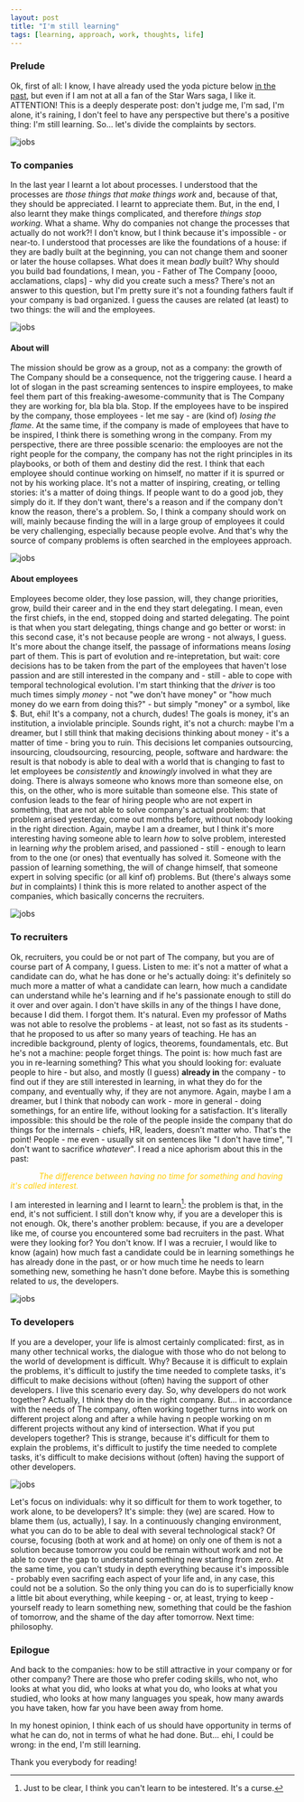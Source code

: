 ```yaml
---
layout: post
title: "I'm still learning"
tags: [learning, approach, work, thoughts, life]
---
```


### Prelude
Ok, first of all: I know, I have already used the yoda picture below [in the past](https://madeddu.xyz/posts/fundamentals), but even if I am not at all a fan of the Star Wars saga, I like it. ATTENTION! This is a deeply desperate post: don't judge me, I'm sad, I'm alone, it's raining, I don't feel to have any perspective but there's a positive thing: I'm still learning. So... let's divide the complaints by sectors.

![jobs](https://i.imgur.com/gxGhHcs.jpg)

### To companies
In the last year I learnt a lot about processes. I understood that the processes are _those things that make things work_ and, because of that, they should be appreciated. I learnt to appreciate them. But, in the end, I also learnt they make things complicated, and therefore _things stop working_. What a shame. Why do companies not change the processes that actually do not work?! I don't know, but I think because it's impossible - or near-to. I understood that processes are like the foundations of a house: if they are badly built at the beginning, you can not change them and sooner or later the house collapses. What does it mean _badly_ built? Why should you build bad foundations, I mean, you - Father of The Company [oooo, acclamations, claps] - why did you create such a mess? There's not an answer to this question, but I'm pretty sure it's not a founding fathers fault if your company is bad organized. I guess the causes are related (at least) to two things: the will and the employees.

![jobs](https://i.imgur.com/of3FYsB.jpg)

#### About will
The mission should be grow as a group, not as a company: the growth of The Company should be a consequence, not the triggering cause. I heard a lot of slogan in the past screaming sentences to inspire employees, to make feel them part of this freaking-awesome-community that is The Company they are working for, bla bla bla. Stop. If the employees have to be inspired by the company, those employees - let me say - are (kind of) _losing the flame_. At the same time, if the company is made of employees that have to be inspired, I think there is something wrong in the company. From my perspective, there are three possible scenario: the emplooyes are not the right people for the company, the company has not the right principles in its playbooks, or both of them and destiny did the rest. I think that each employee should continue working on himself, no matter if it is spurred or not by his working place. It's not a matter of inspiring, creating, or telling stories: it's a matter of doing things. If people want to do a good job, they simply do it. If they don't want, there's a reason and if the company don't know the reason, there's a problem. So, I think a company should work on will, mainly because finding the will in a large group of employees it could be very challenging, especially because people evolve. And that's why the source of company problems is often searched in the employees approach.

![jobs](https://i.imgur.com/iwG2f9H.jpg)

#### About employees
Employees become older, they lose passion, will, they change priorities, grow, build their career and in the end they start delegating. I mean, even the first chiefs, in the end, stopped doing and started delegating. The point is that when you start delegating, things change and go better or worst: in this second case, it's not because people are wrong - not always, I guess. It's more about the change itself, the passage of informations means _losing_ part of them. This is part of evolution and re-intepretation, but wait: core decisions has to be taken from the part of the employees that haven't lose passion and are still interested in the company and - still - able to cope with temporal technological evolution. I'm start thinking that the _driver_ is too much times simply _money_ - not "we don't have money" or "how much money do we earn from doing this?" - but simply "money" or a symbol, like $. But, ehi! It's a company, not a church, dudes! The goals is money, it's an institution, a inviolable principle. Sounds right, it's not a church: maybe I'm a dreamer, but I still think that making decisions thinking about money - it's a matter of time - bring you to ruin. This decisions let companies outsourcing, insourcing, cloudsourcing, resourcing, people, software and hardware: the result is that nobody is able to deal with a world that is changing to fast to let employees be _consistently_ and _knowingly_ involved in what they are doing. There is always someone who knows more than someone else, on this, on the other, who is more suitable than someone else. This state of confusion leads to the fear of hiring people who are not expert in something, that are not able to solve company's actual problem: that problem arised yesterday, come out months before, without nobody looking in the right direction. Again, maybe I am a dreamer, but I think it's more interesting having someone able to learn _how_ to solve problem, interested in learning _why_ the problem arised, and passioned - still - enough to learn from to the one (or ones) that eventually has solved it. Someone with the passion of learning something, the will of change himself, that someone expert in solving specific (or all kinf of) problems. But (there's always some _but_ in complaints) I think this is more related to another aspect of the companies, which basically concerns the recruiters.

![jobs](https://i.imgur.com/MJyUEjx.jpg)

### To recruiters
Ok, recruiters, you could be or not part of The company, but you are of course part of A company, I guess. Listen to me: it's not a matter of what a candidate can do, what he has done or he's actually doing: it's definitely so much more a matter of what a candidate can learn, how much a candidate can understand while he's learning and if he's passionate enough to still do it over and over again. I don't have skills in any of the things I have done, because I did them. I forgot them. It's natural. Even my professor of Maths was not able to resolve the problems - at least, not so fast as its students - that he proposed to us after so many years of teaching. He has an incredible background, plenty of logics, theorems, foundamentals, etc. But he's not a machine: people forget things. The point is: how much fast are you in re-learning something? This what you should looking for: evaluate people to hire - but also, and mostly (I guess) __already in__ the company - to find out if they are still interested in learning, in what they do for the company, and eventually why, if they are not anymore. Again, maybe I am a dreamer, but I think that nobody can work - more in general - doing somethings, for an entire life, without looking for a satisfaction. It's literally impossible: this should be the role of the people inside the company that do things for the internals - chiefs, HR, leaders, doesn't matter who. That's the point! People - me even - usually sit on sentences like "I don't have time", "I don't want to sacrifice _whatever_". I read a nice aphorism about this in the past:

<span style="color:#ffcc00; font-size: bold; margin-left: 10%;">_The difference between having no time for something and having it's called interest._</span>

I am interested in learning and I learnt to learn[^note]: the problem is that, in the end, it's not sufficient. I still don't know why, if you are a developer this is not enough. Ok, there's another problem: because, if you are a developer like me, of course you encountered some bad recruiters in the past. What were they looking for? You don't know. If I was a recruier, I would like to know (again) how much fast a candidate could be in learning somethings he has already done in the past, or or how much time he needs to learn something new, something he hasn't done before. Maybe this is something related to _us_, the developers.

![jobs](https://i.imgur.com/foLt1Vu.jpg)

### To developers
If you are a developer, your life is almost certainly complicated: first, as in many other technical works, the dialogue with those who do not belong to the world of development is difficult. Why? Because it is difficult to explain the problems, it's difficult to justify the time needed to complete tasks, it's difficult to make decisions without (often) having the support of other developers. I live this scenario every day. So, why developers do not work together? Actually, I think they do in the right company. But... in accordance with the needs of The company, often working together turns into work on different project along and after a while having n people working on m different projects without any kind of intersection. What if you put developers together? This is strange, because it's difficult for them to explain the problems, it's difficult to justify the time needed to complete tasks, it's difficult to make decisions without (often) having the support of other developers.

![jobs](https://i.imgur.com/yraATb9.jpg)

Let's focus on individuals: why it so difficult for them to work together, to work alone, to be developers? It's simple: they (we) are scared. How to blame them (us, actually), I say. In a continuously changing environment, what you can do to be able to deal with several technological stack? Of course, focusing (both at work and at home) on only one of them is not a solution because tomorrow you could be remain without work and not be able to cover the gap to understand something new starting from zero. At the same time, you can't study in depth everything because it's impossible - probably even sacrifing each aspect of your life and, in any case, this could not be a solution. So the only thing you can do is to superficially know a little bit about everything, while keeping - or, at least, trying to keep - yourself ready to learn something new, something that could be the fashion of tomorrow, and the shame of the day after tomorrow. Next time: philosophy.

### Epilogue
And back to the companies: how to be still attractive in your company or for other company? There are those who prefer coding skills, who not, who looks at what you did, who looks at what you do, who looks at what you studied, who looks at how many languages you speak, how many awards you have taken, how far you have been away from home.

In my honest opinion, I think each of us should have opportunity in terms of what he can do, not in terms of what he had done. But... ehi, I could be wrong: in the end, I'm still learning.

Thank you everybody for reading!

[^note]: Just to be clear, I think you can't learn to be intestered. It's a curse.